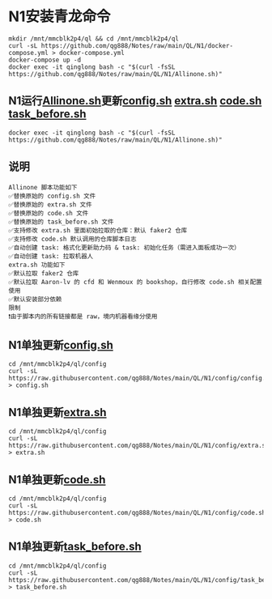 # N1安装青龙命令
```
mkdir /mnt/mmcblk2p4/ql && cd /mnt/mmcblk2p4/ql
curl -sL https://github.com/qg888/Notes/raw/main/QL/N1/docker-compose.yml > docker-compose.yml
docker-compose up -d
docker exec -it qinglong bash -c "$(curl -fsSL https://github.com/qg888/Notes/raw/main/QL/N1/Allinone.sh)"
```

## N1运行[Allinone.sh]()更新[config.sh](https://raw.githubusercontent.com/qg888/Notes/main/QL/N1/config/config.sample.sh) [extra.sh](https://raw.githubusercontent.com/qg888/Notes/main/QL/N1/config/extra.sh) [code.sh](https://raw.githubusercontent.com/qg888/Notes/main/QL/N1/config/code.sh) [task_before.sh](https://raw.githubusercontent.com/qg888/Notes/main/QL/N1/config/task_before.sh)
```
docker exec -it qinglong bash -c "$(curl -fsSL https://github.com/qg888/Notes/raw/main/QL/N1/Allinone.sh)"
```
## 说明
```
Allinone 脚本功能如下
✅替换原始的 config.sh 文件
✅替换原始的 extra.sh 文件
✅替换原始的 code.sh 文件
✅替换原始的 task_before.sh 文件
✅支持修改 extra.sh 里面初始拉取的仓库：默认 faker2 仓库
✅支持修改 code.sh 默认调用的仓库脚本日志
✅自动创建 task: 格式化更新助力码 & task: 初始化任务（需进入面板成功一次）
✅自动创建 task: 拉取机器人
extra.sh 功能如下
✅默认拉取 faker2 仓库
✅默认拉取 Aaron-lv 的 cfd 和 Wenmoux 的 bookshop，自行修改 code.sh 相关配置使用
✅默认安装部分依赖
限制
❗️由于脚本内的所有链接都是 raw，境内机器看缘分使用
```

## N1单独更新[config.sh](https://raw.githubusercontent.com/qg888/Notes/main/QL/N1/config/config.sample.sh)
```
cd /mnt/mmcblk2p4/ql/config
curl -sL https://raw.githubusercontent.com/qg888/Notes/main/QL/N1/config/config.sample.sh > config.sh
```
## N1单独更新[extra.sh](https://raw.githubusercontent.com/qg888/Notes/main/QL/N1/config/extra.sh)
```
cd /mnt/mmcblk2p4/ql/config
curl -sL https://raw.githubusercontent.com/qg888/Notes/main/QL/N1/config/extra.sh > extra.sh
```
## N1单独更新[code.sh](https://raw.githubusercontent.com/qg888/Notes/main/QL/N1/config/code.sh)
```
cd /mnt/mmcblk2p4/ql/config
curl -sL https://raw.githubusercontent.com/qg888/Notes/main/QL/N1/config/code.sh > code.sh
```
## N1单独更新[task_before.sh](https://raw.githubusercontent.com/qg888/Notes/main/QL/N1/config/task_before.sh)
```
cd /mnt/mmcblk2p4/ql/config
curl -sL https://raw.githubusercontent.com/qg888/Notes/main/QL/N1/config/task_before.sh > task_before.sh
```
